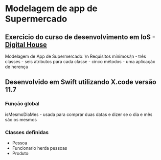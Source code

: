 # Modelagem de app de Supermercado

## Exercicio do curso de desenvolvimento em IoS - [Digital House](https://www.digitalhouse.com/br/)

Modelagem de App de Supermercado:
\n
  Requisitos mínimos:\n
    - três classes
    - seis atributos para cada classe
    - cinco métodos
    - uma aplicação de herença

## Desenvolvido em Swift utilizando X.code versão 11.7 

### Função global
  isMesmoDiaMes - usada para comprar duas datas e dizer se o dia e mês são os mesmos

### Classes definidas
  - Pessoa
  - Funcionario herda pessoas
  - Produto
